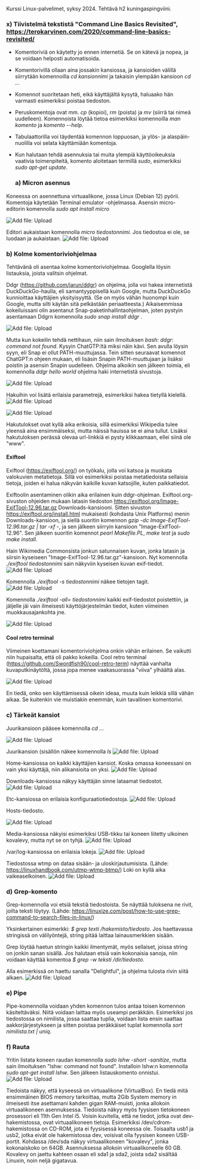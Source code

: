 Kurssi Linux-palvelimet, syksy 2024. Tehtävä h2 kuningaspingviini.

### x) Tiivistelmä tekstistä "Command Line Basics Revisited", https://terokarvinen.com/2020/command-line-basics-revisited/

- Komentoriviä on käytetty jo ennen internetiä. Se on kätevä ja nopea, ja se voidaan helposti automatisoida.
- Komentorivillä ollaan aina jossakin kansiossa, ja kansioiden välillä siirrytään komennoilla *cd kansionnimi* ja takaisin ylempään kansioon *cd ..*.
- Komennot suoritetaan heti, eikä käyttäjältä kysytä, haluaako hän varmasti esimerkiksi poistaa tiedoston.
- Peruskomentoja ovat mm. *cp* (kopioi), *rm* (poista) ja *mv* (siirrä tai nimeä uudelleen). Komennoista löytää tietoa esimerkiksi komennoilla *man komento* ja *komento --help*.
- Tabulaattorilla voi täydentää komennon loppuosan, ja ylös- ja alaspäin-nuolilla voi selata käyttämiään komentoja.
- Kun halutaan tehdä asennuksia tai muita ylempiä käyttöoikeuksia vaativia toimenpiteitä, komento aloitetaan termillä *sudo*, esimerkiksi *sudo apt-get update*.


  ### a) Micron asennus
Koneessa on asennettuna virtuaalikone, jossa Linux (Debian 12) pyörii. Komentoja käytetään Terminal emulator -ohjelmassa. Asensin micro-editorin komennolla *sudo apt install micro*

   ![Add file: Upload](kuva21.jpg)

Editori aukaistaan komennolla *micro tiedostonnimi*. Jos tiedostoa ei ole, se luodaan ja aukaistaan.
  ![Add file: Upload](kuva22.jpg)

  ### b) Kolme komentoriviohjelmaa
  Tehtävänä oli asentaa kolme komentoriviohjelmaa. Googlella löysin listauksia, joista valitsin ohjelmat.
  
 Ddgr (https://github.com/jarun/ddgr) on ohjelma, jolla voi hakea internetistä DuckDuckGo-haulla, eli samantyyppisellä kuin Google, mutta DuckDuckGo kunnioittaa käyttäjien yksityisyyttä. (Se on myös vähän huonompi kuin Google, mutta silti käytän sitä pelkästään periaatteesta.)  Aikaisemmissa kokeiluissani olin asentanut Snap-paketinhallintaohjelman, joten pystyin asentamaan Ddgrn komennolla *sudo snap install ddgr* . 
 
![Add file: Upload](ddgrinstall.jpg)

Mutta kun kokeilin tehdä nettihaun, niin sain ilmoituksen *bash: ddgr: command not found*. Kysyin ChatGTP:ltä miksi näin kävi. Sen avulla löysin syyn, eli Snap ei ollut PATH-muuttujassa. Tein sitten seuraavat komennot ChatGPT:n ohjeen mukaan, eli lisäsin Snapin PATH-muuttujaan ja lisäksi poistin ja asensin Snapin uudelleen. Ohjelma alkoikin sen jälkeen toimia, eli komennolla *ddgr hello world* ohjelma haki internetistä sivustoja.

  ![Add file: Upload](snappath.jpg)
  
  Hakuihin voi lisätä erilaisia parametrejä, esimerkiksi hakea tietyllä kielellä. 
  ![Add file: Upload](dden.jpg)
  
  ![Add file: Upload](ddgrfi.jpg)

  Hakutulokset ovat kyllä aika erikoisia, sillä esimerkiksi Wikipedia tulee yleensä aina ensimmäiseksi, mutta näissä hauissa se ei aina tullut. Lisäksi hakutuloksen perässä olevaa url-linkkiä ei pysty klikkaamaan, ellei siinä ole "www".
   
   
#### Exiftool
Exiftool (https://exiftool.org/) on työkalu, jolla voi katsoa ja muokata valokuvien metatietoja. Sillä voi esimerkiksi poistaa metatiedoista sellaisia tietoja, joiden ei halua näkyvän kaikille kuvan katsojille, kuten paikkatiedot. 

Exiftoolin asentaminen olikin aika erilainen kuin ddgr-ohjelman. Exiftool.org-sivuston ohjeiden mukaan latasin tiedoston https://exiftool.org/Image-ExifTool-12.96.tar.gz Downloads-kansiooni.  Sitten sivuston https://exiftool.org/install.html mukaisesti (kohdasta Unix Platforms) menin Downloads-kansioon, ja siellä suoritin komennon *gzip -dc Image-ExifTool-12.96.tar.gz | tar -xf -*, ja sen jälkeen siirryin kansioon "Image-ExifTool-12.96". Sen jälkeen suoritin komennot *pearl Makefile.PL*, *make test* ja *sudo make install*. 

Hain Wikimedia Commonsista jonkun satunnaisen kuvan, jonka latasin ja siirsin kyseiseen "Image-ExifTool-12.96.tar.gz"-kansioon. 
Nyt komennolla *./exiftool tiedostonnimi* sain näkyviin kyseisen kuvan exif-tiedot.
  ![Add file: Upload](exifkuva.jpg)

Komennolla *./exiftool -s tiedostonnimi* näkee tietojen tagit.
![Add file: Upload](exiftagit.jpg)

Komennolla *./exiftool -all= tiedostonnimi* kaikki exif-tiedostot poistettiin, ja jäljelle jäi vain ilmeisesti käyttöjärjestelmän tiedot, kuten viimeinen muokkausajankohta jne.

![Add file: Upload](exifdelall.jpg)

#### Cool retro terminal
Viimeinen koettamani komentoriviohjelma onkin vähän erilainen. Se vaikutti niin hupaisalta, että oli pakko kokeilla. Cool retro terminal (https://github.com/Swordfish90/cool-retro-term) näyttää vanhalta kuvaputkinäytöltä, jossa jopa menee vaakasuorassa "viiva" ylhäältä alas.  

![Add file: Upload](coolhakemisto.jpg)

En tiedä, onko sen käyttämisessä oikein ideaa, muuta kuin leikkiä sillä vähän aikaa. Se kuitenkin vie muistiakin enemmän, kuin tavallinen komentorivi. 

  ### c) Tärkeät kansiot
Juurikansioon pääsee komennolla *cd ..*.

   ![Add file: Upload](cdpistepiste2.jpg)

Juurikansion (sisällön näkee komennolla *ls*
    ![Add file: Upload](juurikansio.jpg)

 Home-kansiossa on kaikki käyttäjien kansiot. Koska omassa koneessani on vain yksi käyttäjä, niin alikansioita on yksi.
 ![Add file: Upload](home.jpg)

Downloads-kansiossa näkyy käyttäjän sinne lataamat tiedostot.
  ![Add file: Upload](downloads.jpg)

Etc-kansiossa on erilaisia konfiguraatiotiedostoja.
  ![Add file: Upload](listetc.jpg)

Hosts-tiedosto.

  ![Add file: Upload](hosts.jpg)

  Media-kansiossa näkyisi esimerkiksi USB-tikku tai koneen liitetty ulkoinen kovalevy, mutta nyt se on tyhjä.
    ![Add file: Upload](media.jpg)

/var/log-kansiossa on erilaisia lokeja.
   ![Add file: Upload](varlog.jpg)

Tiedostossa wtmp on dataa sisään- ja uloskirjautumisista. (Lähde: https://linuxhandbook.com/utmp-wtmp-btmp/) Loki on kyllä aika vaikeaselkoinen.
  ![Add file: Upload](loginlog.jpg)

   ### d) Grep-komento
   Grep-komennolla voi etsiä tekstiä tiedostoista. Se näyttää tuloksena ne rivit, joilta teksti löytyy. (Lähde: https://linuxize.com/post/how-to-use-grep-command-to-search-files-in-linux/)

   Yksinkertainen esimerkki: *$ grep texti /hakemisto/tiedosto*. Jos haettavassa stringissä on välilyöntejä, string pitää laittaa lainausmerkkien sisään.

   Grep löytää haetun stringin kaikki ilmentymät, myös sellaiset, joissa string on jonkin sanan sisällä. Jos halutaan etsiä vain kokonaisia sanoja, niin voidaan käyttää komentoa *$ grep -w teksti /dir/tiedosto*.
   
   Alla esimerkissä on haettu sanalla "Delightful", ja ohjelma tulosta rivin siitä alkaen.
     ![Add file: Upload](randomtext.jpg)


  ### e) Pipe
  Pipe-komennolla voidaan yhden komennon tulos antaa toisen komennon käsiteltäväksi. Niitä voidaan laittaa myös useampi peräkkäin.
  Esimerkiksi jos tiedostossa on nimilista, jossa saattaa tuplia, voidaan lista ensin saattaa aakkorjärjestykseen ja sitten poistaa peräkkäiset tuplat komennolla *sort nimilista.txt | uniq*.

  ### f) Rauta
  Yritin listata koneen raudan komennolla *sudo lshw -short -sanitize*, mutta sain ilmoituksen "lshw: command not found". Installoin lshw:n komennolla *sudo apt-get install lshw*. Sen jälkeen listauskomento onnistui.
   ![Add file: Upload](lshw.jpg)

Tiedoista näkyy, että kyseessä on virtuaalikone (VirtualBox). En tiedä mitä ensimmäinen BIOS memory tarkoittaa, mutta 2Gib System memory in ilmeisesti itse asettamani kahden gigan RAM-muisti, jonka allokoin virtuaalikoneen asennuksessa. Tiedoista näkyy myös fyysisen tietokoneen prosessori eli 11th Gen Intel i5. Voisin kuvitella, että ne tiedot, jotka ovat dev-hakemistossa, ovat virtuaalikoneen tietoja. Esimerkiksi /dev/cdrom-hakemistossa on CD-ROM, jota ei fyysisessä koneessa ole. Toisaalta usb1 ja usb2, jotka eivät ole hakemistossa dev, voisivat olla fyysisen koneen USB-portit. Kohdassa /dev/sda näkyy virtuaalikoneen "kovalevy", jonka kokonaiskoko on 64GB. Asennuksessa allokoin virtuaalikoneelle 60 GB. Kovalevy on jaettu kahteen osaan eli sda1 ja sda2, joista sda2 sisältää Linuxin, noin neljä gigatavua. 


   
